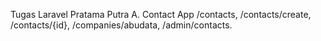 Tugas Laravel Pratama Putra A.
Contact App /contacts, /contacts/create, /contacts/{id}, /companies/abudata, /admin/contacts.